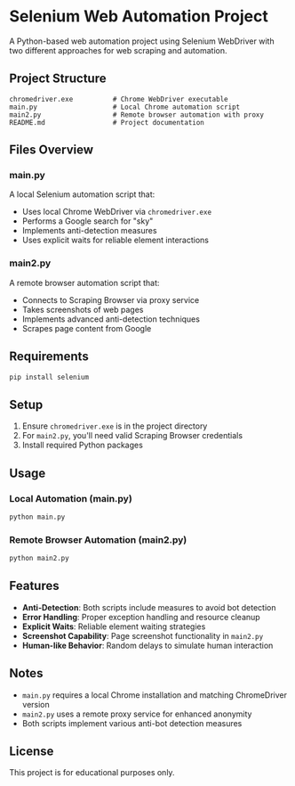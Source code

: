 # Selenium Web Automation Project

A Python-based web automation project using Selenium WebDriver with two different approaches for web scraping and automation.

## Project Structure

```
chromedriver.exe          # Chrome WebDriver executable
main.py                   # Local Chrome automation script
main2.py                  # Remote browser automation with proxy
README.md                 # Project documentation
```

## Files Overview

### main.py
A local Selenium automation script that:
- Uses local Chrome WebDriver via `chromedriver.exe`
- Performs a Google search for "sky"
- Implements anti-detection measures
- Uses explicit waits for reliable element interactions

### main2.py
A remote browser automation script that:
- Connects to Scraping Browser via proxy service
- Takes screenshots of web pages
- Implements advanced anti-detection techniques
- Scrapes page content from Google

## Requirements

```bash
pip install selenium
```

## Setup

1. Ensure `chromedriver.exe` is in the project directory
2. For `main2.py`, you'll need valid Scraping Browser credentials
3. Install required Python packages

## Usage

### Local Automation (main.py)
```bash
python main.py
```

### Remote Browser Automation (main2.py)
```bash
python main2.py
```



## Features

- **Anti-Detection**: Both scripts include measures to avoid bot detection
- **Error Handling**: Proper exception handling and resource cleanup
- **Explicit Waits**: Reliable element waiting strategies
- **Screenshot Capability**: Page screenshot functionality in `main2.py`
- **Human-like Behavior**: Random delays to simulate human interaction

## Notes

- `main.py` requires a local Chrome installation and matching ChromeDriver version
- `main2.py` uses a remote proxy service for enhanced anonymity
- Both scripts implement various anti-bot detection measures

## License

This project is for educational purposes only.